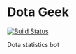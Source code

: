 # Dota Geek

[![Build Status](https://travis-ci.com/rishav394/Dota-Geek.svg?token=nxairHVBeKGrCQKnMdVR&branch=master)](https://travis-ci.com/rishav394/Dota-Geek)

Dota statistics bot